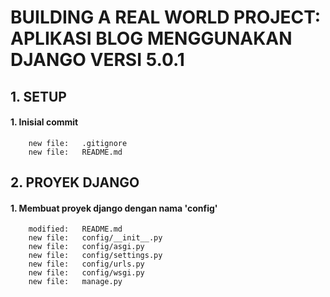 # BUILDING A REAL WORLD PROJECT: APLIKASI BLOG MENGGUNAKAN DJANGO VERSI 5.0.1


## 1. SETUP


#### 1. Inisial commit

        new file:   .gitignore
        new file:   README.md


## 2. PROYEK DJANGO


#### 1. Membuat proyek django dengan nama 'config'

        modified:   README.md
        new file:   config/__init__.py
        new file:   config/asgi.py
        new file:   config/settings.py
        new file:   config/urls.py
        new file:   config/wsgi.py
        new file:   manage.py